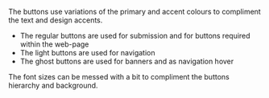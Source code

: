 The buttons use variations of the primary and accent colours to compliment the text and design accents.

- The regular buttons are used for submission and for buttons required within the web-page
- The light buttons are used for navigation
- The ghost buttons are used for banners and as navigation hover

The font sizes can be messed with a bit to compliment the buttons hierarchy and background.
